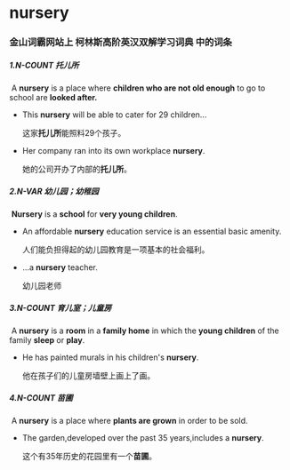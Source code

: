 # nursery

### 金山词霸网站上 柯林斯高阶英汉双解学习词典 中的词条

##### 1.N-COUNT 托儿所

​	A **nursery** is a place where **children who are not old enough** to go to school are **looked after.**

- This **nursery** will be able to cater for 29 children...

  这家**托儿所**能照料29个孩子。

- Her company ran into its own workplace **nursery**.

  她的公司开办了内部的**托儿所**。

##### 2.N-VAR  幼儿园；幼稚园

​	**Nursery** is a **school** for **very young children**.

- An affordable **nursery** education service is an essential basic amenity.

  人们能负担得起的幼儿园教育是一项基本的社会福利。

- ...a **nursery** teacher.

  幼儿园老师

##### 3.N-COUNT 育儿室；儿童房

​	A **nursery** is a **room** in a **family home** in which the **young children** of the family **sleep** or **play**.

- He has painted murals in his children's **nursery**.

  他在孩子们的儿童房墙壁上画上了画。

##### 4.N-COUNT 苗圃

​	A **nursery** is a place where **plants are grown** in order to be sold.

- The garden,developed over the past 35 years,includes a **nursery**.

  这个有35年历史的花园里有一个**苗圃**。





